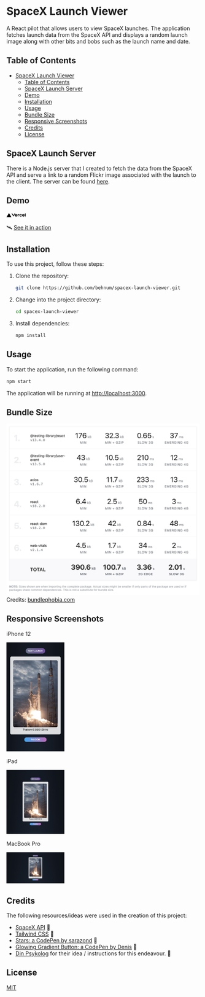 # SpaceX Launch Viewer

A React pilot that allows users to view SpaceX launches. The application fetches launch data from the SpaceX API and displays a random launch image along with other bits and bobs such as the launch name and date.

## Table of Contents

- [SpaceX Launch Viewer](#spacex-launch-viewer)
  - [Table of Contents](#table-of-contents)
  - [SpaceX Launch Server](#spacex-launch-server)
  - [Demo](#demo)
  - [Installation](#installation)
  - [Usage](#usage)
  - [Bundle Size](#bundle-size)
  - [Responsive Screenshots](#responsive-screenshots)
  - [Credits](#credits)
  - [License](#license)

## SpaceX Launch Server

There is a Node.js server that I created to fetch the data from the SpaceX API and serve a link to a random Flickr image associated with the launch to the client. The server can be found [here](https://github.com/behnum/spacex-launch-server).

## Demo

<img src="./Vercel.png" alt="Vercel Logo" width="10%" height="10%" />

🛰️ [See it in action](https://spacex-launch-viewer.vercel.app/)

## Installation

To use this project, follow these steps:

1. Clone the repository:

    ```bash
    git clone https://github.com/behnum/spacex-launch-viewer.git
    ```

2. Change into the project directory:

    ```bash
    cd spacex-launch-viewer
    ```

3. Install dependencies:

    ```bash
    npm install
    ```

## Usage

To start the application, run the following command:

```bash
npm start
```

The application will be running at [http://localhost:3000](http://localhost:3000).

## Bundle Size

![Bundle Size](./bundlephobia.jpg)
Credits: [bundlephobia.com](https://bundlephobia.com)

## Responsive Screenshots

iPhone 12

<img src="./Responsively-Screenshots/iPhone%2012%20Pro.jpeg" alt="iPhone 12" width="30%" height="30%" />

iPad

<img src="./Responsively-Screenshots/iPad.jpeg" alt="iPad" width="30%" height="30%" />

MacBook Pro

<img src="./Responsively-Screenshots/MacBook%20Pro.jpeg" alt="MacBook Pro" width="30%" height="30%" />

## Credits

The following resources/ideas were used in the creation of this project:

- [SpaceX API](https://github.com/r-spacex/SpaceX-API) 🚀
- [Tailwind CSS](https://tailwindcss.com/) 📏
- [Stars: a CodePen by sarazond](https://codepen.io/sarazond/full/LYGbwj) 🌟
- [Glowing Gradient Button: a CodePen by Denis](https://codepen.io/deniscreative/pen/jObmdNW) 🔆
- [Din Psykolog](https://dinpsykolog.se/) for their idea / instructions for this endeavour. 💚

## License

[MIT](https://choosealicense.com/licenses/mit/)
